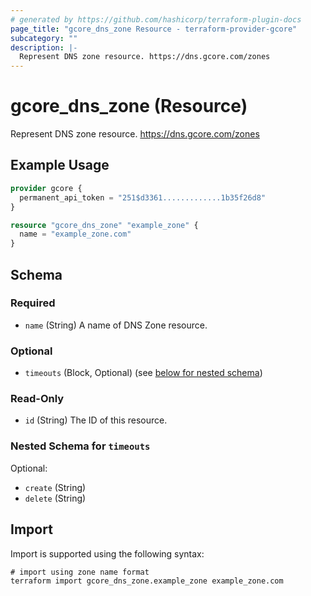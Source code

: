 ```yaml
---
# generated by https://github.com/hashicorp/terraform-plugin-docs
page_title: "gcore_dns_zone Resource - terraform-provider-gcore"
subcategory: ""
description: |-
  Represent DNS zone resource. https://dns.gcore.com/zones
---
```


# gcore_dns_zone (Resource)

Represent DNS zone resource. https://dns.gcore.com/zones

## Example Usage

```terraform
provider gcore {
  permanent_api_token = "251$d3361.............1b35f26d8"
}

resource "gcore_dns_zone" "example_zone" {
  name = "example_zone.com"
}
```

<!-- schema generated by tfplugindocs -->
## Schema

### Required

- `name` (String) A name of DNS Zone resource.

### Optional

- `timeouts` (Block, Optional) (see [below for nested schema](#nestedblock--timeouts))

### Read-Only

- `id` (String) The ID of this resource.

<a id="nestedblock--timeouts"></a>
### Nested Schema for `timeouts`

Optional:

- `create` (String)
- `delete` (String)

## Import

Import is supported using the following syntax:

```shell
# import using zone name format
terraform import gcore_dns_zone.example_zone example_zone.com
```
